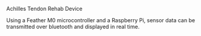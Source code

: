 

Achilles Tendon Rehab Device


Using a Feather M0 microcontroller and a Raspberry Pi, sensor data can be transmitted over bluetooth and displayed in real time.

